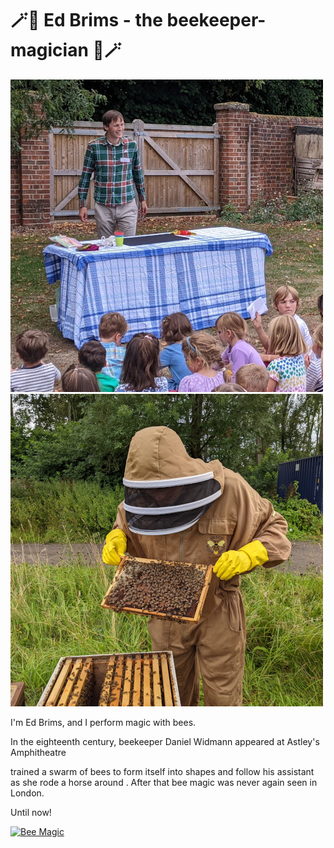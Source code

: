 # 🪄🐝 Ed Brims - the beekeeper-magician 🐝🪄

![Magician Ed](magician_ed_500.jpg) ![Beekeeper Ed](beekeeper_ed_500.jpg)

I'm Ed Brims, and I perform magic with bees.

In the eighteenth century, beekeeper Daniel Widmann appeared at Astley's Amphitheatre

trained a swarm of bees to form itself into shapes and follow his assistant as she rode a horse around . After that bee magic was never again seen in London.

Until now!

[![Bee Magic](https://img.youtube.com/vi/hn-aSjQo_pk/maxresdefault.jpg)](https://www.youtube.com/watch?v=hn-aSjQo_pk)
